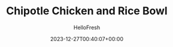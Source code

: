 ---
draft: true # Use this only for setting draft status
hidden: false # Use this to hide unwanted recipes
slug: # <post-title>
title: 'Chipotle Chicken and Rice Bowl'
description: "Bowls have gone beyond “having a moment” and officially become a dinnertime staple. And why not? They’re hearty, comforting, and so versatile. This version is packed with delicious (nutritious!) fixings like spiced chicken and toasty, roasted sweet potatoes. They’re served over a bed of scallion-flecked lime rice and topped with fresh salsa and smoky-hot chipotle crema. Yep, this bodacious bowl is sure to satisfy."
image: https://img.hellofresh.com/f_auto,fl_lossy,q_auto,w_1200/hellofresh_s3/image/2019-w20-r15-chipotle-chicken-and-rice-bowl-d516c0bb.jpg
date: 2023-12-27T00:40:07+00:00
author: HelloFresh

tags: ['Spicy']
categories: "main course"
cuisines: "American"
allergens: ['Milk']

calories: 660
preptime: ['35 minutes']
cooktime: # 180 = 3 Hours | In minutes
totaltime: PT35M
servings: 2

links:
  - description: "Bowls have gone beyond “having a moment” and officially become a dinnertime staple. And why not? They’re hearty, comforting, and so versatile. This version is packed with delicious (nutritious!) fixings like spiced chicken and toasty, roasted sweet potatoes. They’re served over a bed of scallion-flecked lime rice and topped with fresh salsa and smoky-hot chipotle crema. Yep, this bodacious bowl is sure to satisfy."
    website: https://www.hellofresh.com/recipes/2019-w20-r15-chipotle-chicken-and-rice-bowl-5ca4fc42e3f3397bda2a7682
    image: https://img.hellofresh.com/f_auto,fl_lossy,q_auto,w_1200/hellofresh_s3/image/2019-w20-r15-chipotle-chicken-and-rice-bowl-d516c0bb.jpg
 
weight: # 1 | You can add weight to some posts to override the default sorting (date descending)

comments: false # Keep False

ingredients: ['1 unit Sweet Potatoes', '1 unit Red Onion', '2 unit Scallions', '1 unit Roma Tomato', '1 unit Lime', '1 tablespoon Southwest Spice Blend', '½ cup Jasmine Rice', '4 tablespoon Sour Cream', '1 teaspoon Chipotle Powder', '10 ounce Chicken Cutlets', '4 teaspoon Vegetable Oil', '1 tablespoon Butter', ' Salt', ' Pepper']

instructionTitles: ['Prep', 'Roast Veggies', 'Cook Rice', 'Make Chipotle Crema', 'Cook Chicken', 'Make Salsa and Serve']
instructions: ['Adjust rack to top position and preheat oven to 425 degrees. Wash and dry all produce. Dice sweet potato into ½-inch pieces. Halve, peel, and slice onion into ½-inch-thick wedges. Trim and thinly slice scallions, separating whites from greens. Dice tomato. Zest and quarter lime.', 'Toss sweet potato on one side of a baking sheet with a drizzle of oil, salt, pepper, and half the Southwest Spice. Toss onion on opposite side with oil, salt, and pepper. Roast on top rack, tossing halfway through, until browned and tender, about 25 minutes.', 'Heat a drizzle of oil in a small pot over medium-high heat. Add scallion whites and cook until softened, 1-2 minutes. Add rice, ¾ cup water (1½ cups for 4 servings), and a large pinch of salt. Bring to a boil, then cover and reduce heat to low. Cook until tender, about 15 minutes. Keep covered until ready to serve.', 'Meanwhile, in a small bowl, combine sour cream, juice from 1 lime wedge, and a pinch of chipotle powder (start with ¼ tsp and add more to taste). Stir in water, 1 tsp at a time, until mixture reaches a drizzling consistency. Season with salt and pepper.', 'Pat chicken dry with paper towels; season with salt, pepper, and remaining Southwest Spice. Heat a drizzle of oil in a medium pan over medium-high heat. Add chicken and cook until browned and cooked through, 4-6 minutes per side. Transfer to a cutting board. Let rest 2 minutes, then slice crosswise.', 'In a second small bowl, combine tomato, scallion greens, juice from 1 lime wedge, salt, and pepper. Fluff rice with a fork; stir in 1 TBSP butter (2 TBSP for 4 servings), lime zest (to taste), juice from 1 lime wedge, salt, and pepper. Divide rice between bowls. Top with veggies, chicken, and salsa. Drizzle with chipotle crema. Serve with remaining lime wedge on the side.']
---